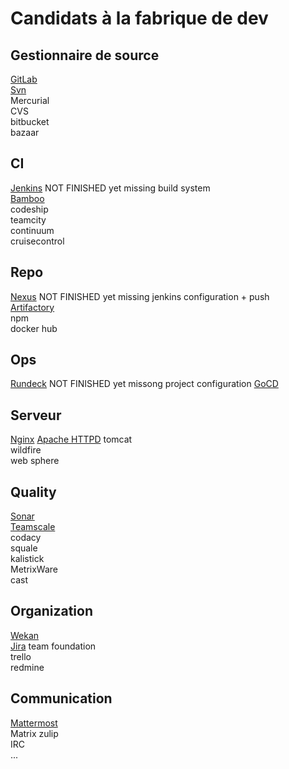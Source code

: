Candidats à la fabrique de dev
==============================

Gestionnaire de source
----------------------
[GitLab](./gitLab.md)   
[Svn](./svn.md)  
Mercurial  
CVS  
bitbucket  
bazaar  

CI
-----
[Jenkins](./jenkins.md) NOT FINISHED yet missing build system    
[Bamboo](./bamboo.md)  
codeship  
teamcity  
continuum  
cruisecontrol  

Repo
-------
[Nexus](./nexus.md) NOT FINISHED yet missing jenkins configuration + push   
[Artifactory](./artifactory.md)  
npm   
docker hub  

Ops
-----
[Rundeck](./rundeck.md)  NOT FINISHED yet missong project configuration
[GoCD](./gocd.md)  

Serveur
----------
[Nginx](./nginx.md)
[Apache HTTPD](./apache.md) 
tomcat  
wildfire  
web sphere  

Quality
-------
[Sonar](./sonar.md)  
[Teamscale](/teamscale.md)  
codacy  
squale  
kalistick   
MetrixWare  
cast  

Organization
------------
[Wekan](./wekan.md)  
[Jira](./jira.md)
team foundation  
trello  
redmine  

Communication
----------
[Mattermost](./mattermost.md)  
Matrix
zulip  
IRC   
...




